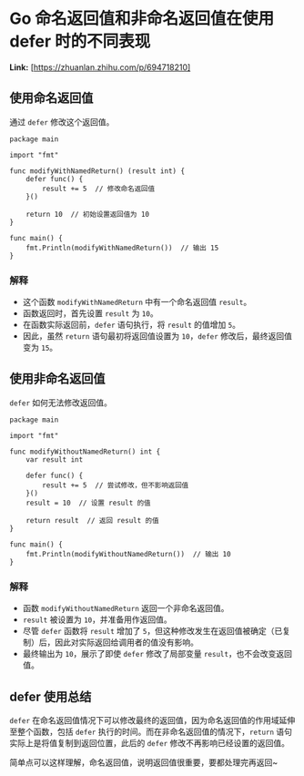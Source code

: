 # Go 命名返回值和非命名返回值在使用 defer 时的不同表现



 **Link:** [https://zhuanlan.zhihu.com/p/694718210]

## 使用命名返回值  

通过 `defer` 修改这个返回值。

```
package main
​
import "fmt"
​
func modifyWithNamedReturn() (result int) {
    defer func() {
        result += 5  // 修改命名返回值
    }()
    
    return 10  // 初始设置返回值为 10
}
​
func main() {
    fmt.Println(modifyWithNamedReturn())  // 输出 15
}

```
### 解释  

* 这个函数 `modifyWithNamedReturn` 中有一个命名返回值 `result`。
* 函数返回时，首先设置 `result` 为 `10`。
* 在函数实际返回前，`defer` 语句执行，将 `result` 的值增加 `5`。
* 因此，虽然 `return` 语句最初将返回值设置为 `10`，`defer` 修改后，最终返回值变为 `15`。

## 使用非命名返回值  

`defer` 如何无法修改返回值。

```
package main
​
import "fmt"
​
func modifyWithoutNamedReturn() int {
    var result int
    
    defer func() {
        result += 5  // 尝试修改，但不影响返回值
    }()
    result = 10  // 设置 result 的值
    
    return result  // 返回 result 的值
}
​
func main() {
    fmt.Println(modifyWithoutNamedReturn())  // 输出 10
}

```
### 解释  

* 函数 `modifyWithoutNamedReturn` 返回一个非命名返回值。
* `result` 被设置为 `10`，并准备用作返回值。
* 尽管 `defer` 函数将 `result` 增加了 `5`，但这种修改发生在返回值被确定（已复制）后，因此对实际返回给调用者的值没有影响。
* 最终输出为 `10`，展示了即使 `defer` 修改了局部变量 `result`，也不会改变返回值。

## defer 使用总结  

`defer` 在命名返回值情况下可以修改最终的返回值，因为命名返回值的作用域延伸至整个函数，包括 `defer` 执行的时间。而在非命名返回值的情况下，`return` 语句实际上是将值复制到返回位置，此后的 `defer` 修改不再影响已经设置的返回值。

简单点可以这样理解，命名返回值，说明返回值很重要，要都处理完再返回~

